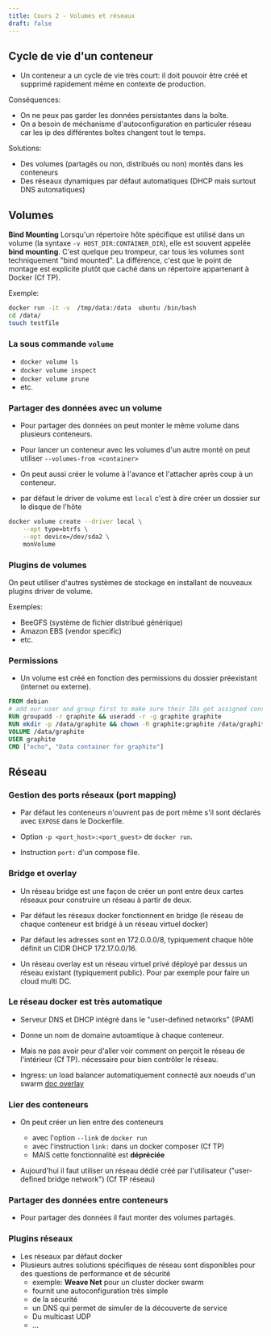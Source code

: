 ```yaml
---
title: Cours 2 - Volumes et réseaux 
draft: false
---
```



## Cycle de vie d'un conteneur

- Un conteneur a un cycle de vie très court: il doit pouvoir être créé et supprimé rapidement même en contexte de production.


Conséquences:

- On ne peux pas garder les données persistantes dans la boîte.
- On a besoin de méchanisme d'autoconfiguration en particuler réseau car les ip des différentes boîtes changent tout le temps.


Solutions:
- Des volumes (partagés ou non, distribués ou non) montés dans les conteneurs
- Des réseaux dynamiques par défaut automatiques (DHCP mais surtout DNS automatiques)
  


## Volumes

**Bind Mounting**
Lorsqu'un répertoire hôte spécifique est utilisé dans un volume (la syntaxe `-v HOST_DIR:CONTAINER_DIR`), elle est souvent appelée **bind mounting**.
C'est quelque peu trompeur, car tous les volumes sont techniquement "bind mounted". La différence, c'est que le point de montage est explicite plutôt que caché dans un répertoire appartenant à Docker (Cf TP).

Exemple:

```bash
docker run -it -v  /tmp/data:/data  ubuntu /bin/bash
cd /data/
touch testfile

```



### La sous commande `volume`

- `docker volume ls`
- `docker volume inspect`
- `docker volume prune`
- etc.



### Partager des données avec un volume

- Pour partager des données on peut monter le même volume dans plusieurs conteneurs.


- Pour lancer un conteneur avec les volumes d'un autre monté on peut utiliser `--volumes-from <container>`


- On peut aussi créer le volume à l'avance et l'attacher après coup à un conteneur.


- par défaut le driver de volume est `local` c'est à dire créer un dossier sur le disque de l'hôte


```bash
docker volume create --driver local \
    --opt type=btrfs \
    --opt device=/dev/sda2 \
    monVolume
```



### Plugins de volumes

On peut utiliser d'autres systèmes de stockage en installant de nouveaux plugins driver de volume.

Exemples:

- BeeGFS (système de fichier distribué générique)
- Amazon EBS (vendor specific)
- etc.



### Permissions

- Un volume est créé en fonction des permissions du dossier préexistant (internet ou externe).
```Dockerfile
FROM debian
# add our user and group first to make sure their IDs get assigned consistently, regardless of other deps added later
RUN groupadd -r graphite && useradd -r -g graphite graphite
RUN mkdir -p /data/graphite && chown -R graphite:graphite /data/graphite
VOLUME /data/graphite
USER graphite
CMD ["echo", "Data container for graphite"]
```




## Réseau



### Gestion des ports réseaux (port mapping)

- Par défaut les conteneurs n'ouvrent pas de port même s'il sont déclarés avec `EXPOSE` dans le Dockerfile.

- Option `-p <port_host>:<port_guest>` de `docker run`.

- Instruction `port:` d'un compose file.



### Bridge et overlay

- Un réseau bridge est une façon de créer un pont entre deux cartes réseaux pour construire un réseau à partir de deux.

- Par défaut les réseaux docker fonctionnent en bridge (le réseau de chaque conteneur est bridgé à un réseau virtuel docker)

- Par défaut les adresses sont en 172.0.0.0/8, typiquement chaque hôte définit un CIDR DHCP 172.17.0.0/16.
  
- Un réseau overlay est un réseau virtuel privé déployé par dessus un réseau existant (typiquement public). Pour par exemple pour faire un cloud multi DC.




### Le réseau docker est très automatique

- Serveur DNS et DHCP intégré dans le "user-defined networks" (IPAM)

- Donne un nom de domaine autoamtique à chaque conteneur.

- Mais ne pas avoir peur d'aller voir comment on perçoit le réseau de l'intérieur (Cf TP). nécessaire pour bien contrôler le réseau.

- Ingress: un load balancer automatiquement connecté aux noeuds d'un swarm [doc overlay](https://docs.docker.com/network/overlay/)



### Lier des conteneurs

- On peut créer un lien entre des conteneurs
  - avec l'option `--link` de `docker run`
  - avec l'instruction `link:` dans un docker composer (Cf TP)
  - MAIS cette fonctionnalité est **dépréciée**

- Aujourd'hui il faut utiliser un réseau dédié créé par l'utilisateur ("user-defined bridge network") (Cf TP réseau)

### Partager des données entre conteneurs

- Pour partager des données il faut monter des volumes partagés.



### Plugins réseaux

- Les réseaux par défaut docker 
- Plusieurs autres solutions spécifiques de réseau sont disponibles pour des questions de performance et de sécurité
  - exemple: **Weave Net** pour un cluster docker swarm
  - fournit une autoconfiguration très simple
  - de la sécurité
  - un DNS qui permet de simuler de la découverte de service
  - Du multicast UDP
  - ...
  
